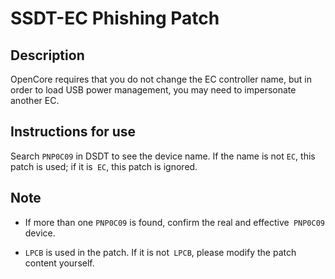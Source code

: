 # SSDT-EC Phishing Patch

## Description

OpenCore requires that you do not change the EC controller name, but in order to load USB power management, you may need to impersonate another EC.

## Instructions for use

Search `PNP0C09` in DSDT to see the device name. If the name is not `EC`, this patch is used; if it is` EC`, this patch is ignored.

## Note

- If more than one `PNP0C09` is found, confirm the real and effective` PNP0C09` device.

- `LPCB` is used in the patch. If it is not` LPCB`, please modify the patch content yourself.

